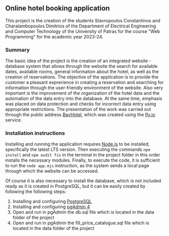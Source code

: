 ## Online hotel booking application

This project is the creation of the students Stavropoulos Constantinos and Charalambopoulos Dimitrios of the Department of Electrical Engineering and Computer Technology of the University of Patras for the course "Web Programming" for the academic year 2023-24.

### Summary

The basic idea of ​​the project is the creation of an integrated website - database system that allows through the website the search for available dates, available rooms, general information about the hotel, as well as the creation of reservations. The objective of the application is to provide the customer a pleasant exprerience in creating a reservation and searching for information through the user-friendly environment of the website. Also very important is the improvement of the organization of the hotel data and the automation of the data entry into the database. At the same time, emphasis was placed on data protection and checks for incorrect data entry using appropriate restrictions. The presentation of the work was carried out through the public address [BayHotel](https://bayhotel.fly.dev), which was created using the [fly.io](https://fly.io) service.

### Installation instructions

Installing and running the application requires [Node.js](https://nodejs.org/en/download/package-manager) to be installed, specifically the latest LTS version. Then executing the commands `npm install` and `npm audit fix` in the terminal in the project folder in this order installs the necessary modules. Finally, to execute the code, it is sufficient to run the `node app.mjs` instruction, as the system sends a local page through which the website can be accessed.

Of course it is also necessary to install the database, which is not included ready as it is created in PostgreSQL, but it can be easily created by following the following steps:
1. Installing and configuring [PostgreSQL](https://www.postgresql.org/download/)
2. Installing and configuring [pgAdmin 4](https://www.pgadmin.org/download/)
3. Open and run in pgAdmin the db.sql file which is located in the data folder of the project
4. Open and run in pgAdmin the fill_price_catalogue.sql file which is located in the data folder of the project